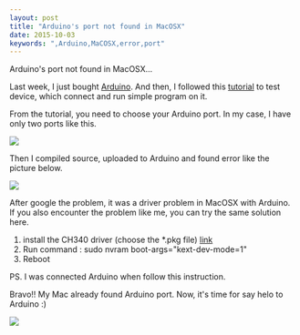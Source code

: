 ```yaml
---
layout: post
title: "Arduino's port not found in MacOSX"
date: 2015-10-03
keywords: ",Arduino,MaCOSX,error,port"
---
```


Arduino's port not found in MacOSX...

Last week, I just bought [Arduino](https://www.arduino.cc/). And then, I followed this [tutorial](https://www.arduino.cc/en/Guide/MacOSX) to test device, which connect and run simple program on it.

From the tutorial, you need to choose your Arduino port. In my case, I have only two ports like this.

<img src="{{ site.url }}/assets/20151003-1.png" class="img-responsive" >

Then I compiled source, uploaded to Arduino and found error like the picture below.

<img src="{{ site.url }}/assets/20151003-2.png" class="img-responsive" >

After google the problem, it was a driver problem in MacOSX with Arduino. If you also encounter the problem like me, you can try the same solution here. 

1. install the CH340 driver (choose the *.pkg file) [link](https://github.com/Makeblock-official/3DPrinter/tree/master/Makeblock%203D%20printer/Arduino%20drivers)
2. Run command : sudo nvram boot-args="kext-dev-mode=1"
3. Reboot

PS. I was connected Arduino when follow this instruction.

Bravo!! My Mac already found Arduino port. Now, it's time for say helo to Arduino :)

<img src="{{ site.url }}/assets/20151003-3.png" class="img-responsive" >	

